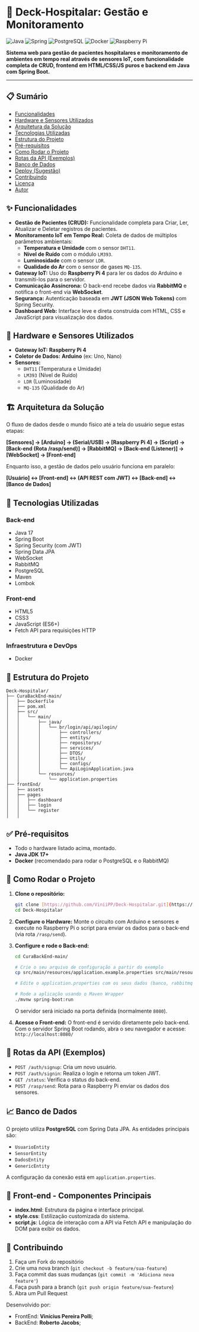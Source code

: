 # 🏥 Deck-Hospitalar: Gestão e Monitoramento

![Java](https://img.shields.io/badge/Java-17+-ED8B00?style=for-the-badge&logo=openjdk&logoColor=white)
![Spring](https://img.shields.io/badge/Spring_Boot-3.x-6DB33F?style=for-the-badge&logo=spring&logoColor=white)
![PostgreSQL](https://img.shields.io/badge/PostgreSQL-4169E1?style=for-the-badge&logo=postgresql&logoColor=white)
![Docker](https://img.shields.io/badge/Docker-2496ED?style=for-the-badge&logo=docker&logoColor=white)
![Raspberry Pi](https://img.shields.io/badge/Raspberry%20Pi-4-A22846?style=for-the-badge&logo=raspberry-pi&logoColor=white)

**Sistema web para gestão de pacientes hospitalares e monitoramento de ambientes em tempo real através de sensores IoT, com funcionalidade completa de CRUD, frontend em HTML/CSS/JS puros e backend em Java com Spring Boot.**

---

## 📋 Sumário

- [Funcionalidades](#-funcionalidades)
- [Hardware e Sensores Utilizados](#-hardware-e-sensores-utilizados)
- [Arquitetura da Solução](#-arquitetura-da-solução)
- [Tecnologias Utilizadas](#-tecnologias-utilizadas)
- [Estrutura do Projeto](#-estrutura-do-projeto)
- [Pré-requisitos](#-pré-requisitos)
- [Como Rodar o Projeto](#-como-rodar-o-projeto)
- [Rotas da API (Exemplos)](#-rotas-da-api-exemplos)
- [Banco de Dados](#-banco-de-dados)
- [Deploy (Sugestão)](#-deploy-sugestão)
- [Contribuindo](#-contribuindo)
- [Licença](#-licença)
- [Autor](#-autor)

## ✨ Funcionalidades

- **Gestão de Pacientes (CRUD):** Funcionalidade completa para Criar, Ler, Atualizar e Deletar registros de pacientes.
- **Monitoramento IoT em Tempo Real:** Coleta de dados de múltiplos parâmetros ambientais:
  - **Temperatura e Umidade** com o sensor `DHT11`.
  - **Nível de Ruído** com o módulo `LM393`.
  - **Luminosidade** com o sensor `LDR`.
  - **Qualidade do Ar** com o sensor de gases `MQ-135`.
- **Gateway IoT:** Uso do **Raspberry Pi 4** para ler os dados do Arduino e transmiti-los para o servidor.
- **Comunicação Assíncrona:** O back-end recebe dados via **RabbitMQ** e notifica o front-end via **WebSocket**.
- **Segurança:** Autenticação baseada em **JWT (JSON Web Tokens)** com Spring Security.
- **Dashboard Web:** Interface leve e direta construída com HTML, CSS e JavaScript para visualização dos dados.

## 🔌 Hardware e Sensores Utilizados

- **Gateway IoT:** **Raspberry Pi 4**
- **Coletor de Dados:** **Arduino** (ex: Uno, Nano)
- **Sensores:**
  - `DHT11` (Temperatura e Umidade)
  - `LM393` (Nível de Ruído)
  - `LDR` (Luminosidade)
  - `MQ-135` (Qualidade do Ar)

## 🏗️ Arquitetura da Solução

O fluxo de dados desde o mundo físico até a tela do usuário segue estas etapas:

**[Sensores] → [Arduino] → (Serial/USB) → [Raspberry Pi 4] → (Script) → [Back-end (Rota /rasp/send)] → [RabbitMQ] → [Back-end (Listener)] → [WebSocket] → [Front-end]**

Enquanto isso, a gestão de dados pelo usuário funciona em paralelo:

**[Usuário] ↔ [Front-end] ↔ (API REST com JWT) ↔ [Back-end] ↔ [Banco de Dados]**

## 🚀 Tecnologias Utilizadas

### **Back-end**
- Java 17
- Spring Boot
- Spring Security (com JWT)
- Spring Data JPA
- WebSocket
- RabbitMQ
- PostgreSQL
- Maven
- Lombok

### **Front-end**
- HTML5
- CSS3
- JavaScript (ES6+)
- Fetch API para requisições HTTP

### **Infraestrutura e DevOps**
- Docker

## 📂 Estrutura do Projeto

```
Deck-Hospitalar/
├── CuraBackEnd-main/
│   ├── Dockerfile
│   ├── pom.xml
│   ├── src/
│   │   └── main/
│   │       ├── java/
│   │       │   └── br/login/api/apilogin/
│   │       │       ├── controllers/
│   │       │       ├── entitys/
│   │       │       ├── repositorys/
│   │       │       ├── services/
│   │       │       ├── DTOS/
│   │       │       ├── Utils/
│   │       │       ├── configs/
│   │       │       └── ApiLoginApplication.java
│   │       └── resources/
│   │           └── application.properties
├── frontEnd/
│   ├── assets 
│   ├── pages 
│   │   ├── dashboard
│   │   ├── login
│   │   └── register
│   │ 
```


## ✅ Pré-requisitos

- Todo o hardware listado acima, montado.
- **Java JDK 17+**
- **Docker** (recomendado para rodar o PostgreSQL e o RabbitMQ)

## 🔧 Como Rodar o Projeto

1.  **Clone o repositório:**
    ```bash
    git clone [https://github.com/ViniiPP/Deck-Hospitalar.git](https://github.com/ViniiPP/Deck-Hospitalar.git)
    cd Deck-Hospitalar
    ```
2.  **Configure o Hardware:** Monte o circuito com Arduino e sensores e execute no Raspberry Pi o script para enviar os dados para o back-end (via rota `/rasp/send`).
3.  **Configure e rode o Back-end:**
    ```bash
    cd CuraBackEnd-main/
    
    # Crie o seu arquivo de configuração a partir do exemplo
    cp src/main/resources/application.example.properties src/main/resources/application.properties
    
    # Edite o application.properties com os seus dados (banco, rabbitmq, etc)
    
    # Rode a aplicação usando o Maven Wrapper
    ./mvnw spring-boot:run
    ```
    O servidor será iniciado na porta definida (normalmente `8080`).

4.  **Acesse o Front-end:**
    O front-end é servido diretamente pelo back-end. Com o servidor Spring Boot rodando, abra o seu navegador e acesse:
    `http://localhost:8080/`

## 🔗 Rotas da API (Exemplos)

- `POST /auth/signup`: Cria um novo usuário.
- `POST /auth/signin`: Realiza o login e retorna um token JWT.
- `GET /status`: Verifica o status do back-end.
- `POST /rasp/send`: Rota para o Raspberry Pi enviar os dados dos sensores.

## 📈 Banco de Dados

O projeto utiliza **PostgreSQL** com Spring Data JPA. As entidades principais são:
* `UsuarioEntity`
* `SensorEntity`
* `DadosEntity`
* `GenericEntity`

A configuração da conexão está em `application.properties`.

## 🎯 Front-end - Componentes Principais

* **index.html**: Estrutura da página e interface principal.
* **style.css**: Estilização customizada do sistema.
* **script.js**: Lógica de interação com a API via Fetch API e manipulação do DOM para exibir os dados.


## 🙌 Contribuindo

1.  Faça um Fork do repositório
2.  Crie uma nova branch (`git checkout -b feature/sua-feature`)
3.  Faça commit das suas mudanças (`git commit -m 'Adiciona nova feature'`)
4.  Faça push para a branch (`git push origin feature/sua-feature`)
5.  Abra um Pull Request


Desenvolvido por:
-   FrontEnd: **Vinícius Pereira Polli**;
-   BackEnd: **Roberto Jacobs**;

